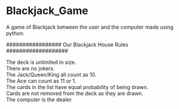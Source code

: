 # Blackjack_Game
A game of Blackjack between the user and the computer made using python.

################# Our Blackjack House Rules ###################

The deck is unlimited in size.
<br>
There are no jokers.
<br>
The Jack/Queen/King all count as 10.
<br>
The Ace can count as 11 or 1.
<br>
The cards in the list have equal probability of being drawn.
<br>
Cards are not removed from the deck as they are drawn.
<br>
The computer is the dealer.
